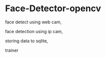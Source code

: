 # Face-Detector-opencv
face detect using web cam,

face detection using ip cam,

storing data to sqlite,

trainer

